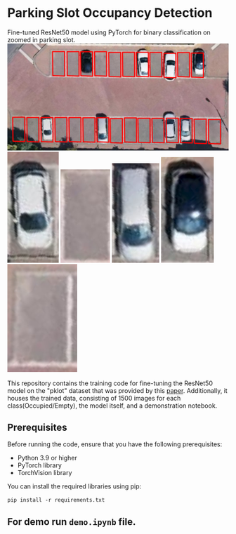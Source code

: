 # Parking Slot Occupancy Detection
Fine-tuned ResNet50 model using PyTorch for binary classification on zoomed in parking slot. 
![alt text](images/parking_full_size.jpg)
<br>
![alt text](images/test1.jpg)
![alt text](images/test2.jpg)
![alt text](images/test3.jpg)
![alt text](images/test4.jpg)
![alt text](images/test5.jpg)

This repository contains the training code for fine-tuning the ResNet50 model on the "pklot" dataset that was provided by this [paper](https://www.researchgate.net/publication/344374111_Real-time_image-based_parking_occupancy_detection_using_deep_learning_-_A_CPU_friendly_MATLAB_tutorial).
Additionally, it houses the trained data, consisting of 1500 images for each class(Occupied/Empty), the model itself,
and a demonstration notebook.

## Prerequisites

Before running the code, ensure that you have the following prerequisites:

- Python 3.9 or higher
- PyTorch library
- TorchVision library

You can install the required libraries using pip:

```shell
pip install -r requirements.txt
```

## For demo run `demo.ipynb` file.
